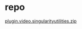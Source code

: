# repo
<a href="https://github.com/singularityutilities/repo/raw/master/plugin.video.singularityutilities.zip">plugin.video.singularityutilities.zip</a>
